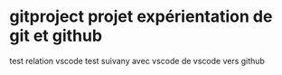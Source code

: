 # gitproject projet expérientation de git et github
test relation vscode
test suivany avec vscode
de vscode vers github